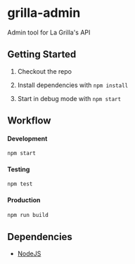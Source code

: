 grilla-admin
======
Admin tool for La Grilla's API

## Getting Started
1. Checkout the repo

2. Install dependencies with `npm install`

3. Start in debug mode with `npm start`

## Workflow

#### Development
```bash
npm start
```

#### Testing
```bash
npm test
```

#### Production
```bash
npm run build
```

## Dependencies
- [NodeJS](http://nodejs.org/)

